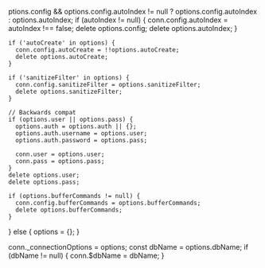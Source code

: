 ptions.config && options.config.autoIndex != null ?
      options.config.autoIndex :
      options.autoIndex;
    if (autoIndex != null) {
      conn.config.autoIndex = autoIndex !== false;
      delete options.config;
      delete options.autoIndex;
    }

    if ('autoCreate' in options) {
      conn.config.autoCreate = !!options.autoCreate;
      delete options.autoCreate;
    }

    if ('sanitizeFilter' in options) {
      conn.config.sanitizeFilter = options.sanitizeFilter;
      delete options.sanitizeFilter;
    }

    // Backwards compat
    if (options.user || options.pass) {
      options.auth = options.auth || {};
      options.auth.username = options.user;
      options.auth.password = options.pass;

      conn.user = options.user;
      conn.pass = options.pass;
    }
    delete options.user;
    delete options.pass;

    if (options.bufferCommands != null) {
      conn.config.bufferCommands = options.bufferCommands;
      delete options.bufferCommands;
    }
  } else {
    options = {};
  }

  conn._connectionOptions = options;
  const dbName = options.dbName;
  if (dbName != null) {
    conn.$dbName = dbName;
  }
